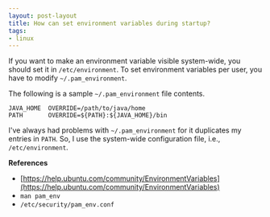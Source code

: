 ```yaml
---
layout: post-layout
title: How can set environment variables during startup?
tags:
- linux
---
```


If you want to make an environment variable visible system-wide, you should set
it in `/etc/environment`. To set environment variables per user, you have to
modify `~/.pam_environment`.

The following is a sample `~/.pam_environment` file contents.

    JAVA_HOME  OVERRIDE=/path/to/java/home
    PATH       OVERRIDE=${PATH}:${JAVA_HOME}/bin

I've always had problems with `~/.pam_environment` for it duplicates my entries
in `PATH`. So, I use the system-wide configuration file, i.e.,
`/etc/environment`.

**References**

- [https://help.ubuntu.com/community/EnvironmentVariables](https://help.ubuntu.com/community/EnvironmentVariables)
- `man pam_env`
- `/etc/security/pam_env.conf`

